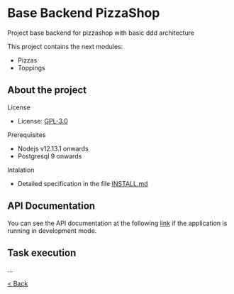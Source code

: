 # Base Backend PizzaShop

Project base backend for pizzashop with basic ddd architecture

This project contains the next modules:
- Pizzas
- Toppings


## About the project

License
  - License: [GPL-3.0](https://www.gnu.org/licenses/gpl-3.0.html)

Prerequisites
  - Nodejs v12.13.1 onwards
  - Postgresql 9 onwards

Intalation
  - Detailed specification in the file [INSTALL.md](INSTALL.md)

## API Documentation

You can see the API documentation at the following [link](http://localhost:3000/docs) if the application is running in development mode.

## Task execution
...


[< Back](../README.md)
